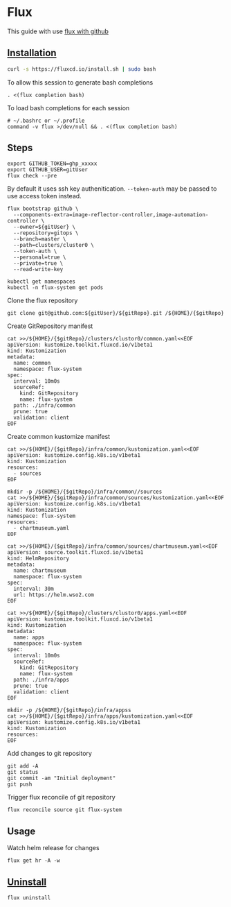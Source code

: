 # Flux
This guide with use [flux with github](https://fluxcd.io/flux/cmd/flux_bootstrap_github/)

## [Installation](https://fluxcd.io/flux/installation/#install-the-flux-cli)
```bash
curl -s https://fluxcd.io/install.sh | sudo bash
```
To allow this session to generate bash completions
```
. <(flux completion bash)
```
To load bash completions for each session
```
# ~/.bashrc or ~/.profile
command -v flux >/dev/null && . <(flux completion bash)
```

## Steps
```
export GITHUB_TOKEN=ghp_xxxxx
export GITHUB_USER=gitUser
flux check --pre
```

By default it uses ssh key authenitication. `--token-auth` may be passed to use access token instead.
```
flux bootstrap github \
  --components-extra=image-reflector-controller,image-automation-controller \
  --owner=${gitUser} \
  --repository=gitops \
  --branch=master \
  --path=clusters/cluster0 \
  --token-auth \
  --personal=true \
  --private=true \
  --read-write-key

kubectl get namespaces
kubectl -n flux-system get pods
```

Clone the flux repository
```
git clone git@github.com:${gitUser}/${gitRepo}.git /${HOME}/{$gitRepo}
```

Create GitRepository manifest
```
cat >>/${HOME}/{$gitRepo}/clusters/clustor0/common.yaml<<EOF
apiVersion: kustomize.toolkit.fluxcd.io/v1beta1
kind: Kustomization
metadata:
  name: common
  namespace: flux-system
spec:
  interval: 10m0s
  sourceRef:
    kind: GitRepository
    name: flux-system
  path: ./infra/common
  prune: true
  validation: client
EOF
```

Create common kustomize manifest
```
cat >>/${HOME}/{$gitRepo}/infra/common/kustomization.yaml<<EOF
apiVersion: kustomize.config.k8s.io/v1beta1
kind: Kustomization
resources:
  - sources
EOF
```

```
mkdir -p /${HOME}/{$gitRepo}/infra/common//sources
cat >>/${HOME}/{$gitRepo}/infra/common/sources/kustomization.yaml<<EOF
apiVersion: kustomize.config.k8s.io/v1beta1
kind: Kustomization
namespace: flux-system
resources:
  - chartmuseum.yaml
EOF
```

```
cat >>/${HOME}/{$gitRepo}/infra/common/sources/chartmuseum.yaml<<EOF
apiVersion: source.toolkit.fluxcd.io/v1beta1
kind: HelmRepository
metadata:
  name: chartmuseum
  namespace: flux-system
spec:
  interval: 30m
  url: https://helm.wso2.com
EOF
```

```
cat >>/${HOME}/{$gitRepo}/clusters/clustor0/apps.yaml<<EOF
apiVersion: kustomize.toolkit.fluxcd.io/v1beta1
kind: Kustomization
metadata:
  name: apps
  namespace: flux-system
spec:
  interval: 10m0s
  sourceRef:
    kind: GitRepository
    name: flux-system
  path: ./infra/apps
  prune: true
  validation: client
EOF
```

```
mkdir -p /${HOME}/{$gitRepo}/infra/appss
cat >>/${HOME}/{$gitRepo}/infra/apps/kustomization.yaml<<EOF
apiVersion: kustomize.config.k8s.io/v1beta1
kind: Kustomization
resources:
EOF
```

Add changes to git repository
```
git add -A
git status
git commit -am "Initial deployment"
git push
```

Trigger flux reconcile of git repository
```
flux reconcile source git flux-system
```

## Usage
Watch helm release for changes
```
flux get hr -A -w
```


## [Uninstall](https://fluxcd.io/flux/cmd/flux_uninstall/)
```
flux uninstall
```